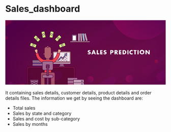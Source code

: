 # Sales_dashboard

![](banner-4.png)
 
 It containing sales details, customer details, product details and order details files.
 The information we get by seeing the dashboard are:
 - Total sales
 - Sales by state and category
 - Sales and cost by sub-category
 - Sales by months
